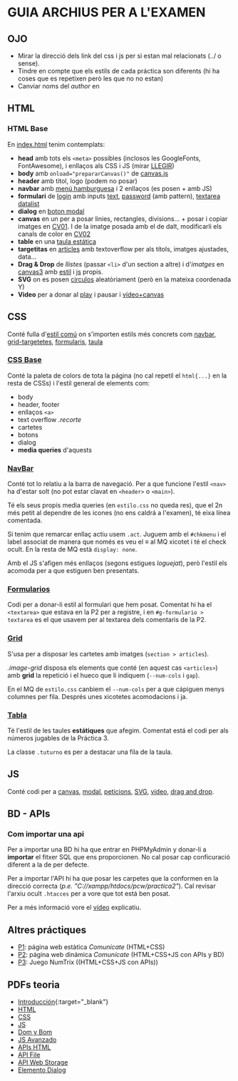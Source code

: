 # GUIA ARCHIUS PER A L'EXAMEN
## OJO
* Mirar la direcció dels link del css i js per si estan mal relacionats (../ o sense).
* Tindre en compte que els estils de cada práctica son diferents (hi ha coses que es repetixen però les que no no estan)
* Canviar noms del _author_ en <meta>

## HTML
### HTML Base
En [index.html](html/index.html) tenim contemplats:
* **head** amb tots els `<meta>` possibles (inclosos les GoogleFonts, FontAwesome), i enllaços als CSS i JS (mirar [LLEGIR](#llegir))
* **body** amb `onload="prepararCanvas()"` de [canvas.js](js/canvas.js)
* **header** amb titol, logo (podem no posar)
* **navbar** amb [menú hamburguesa](html/index.html#g-navbar) i 2 enllaços (es posen + amb JS)
* **formulari** de [login](html/index.html#g-formulario) amb inputs [text](html/index.html#l_login), [password](html/index.html#pwd) (amb pattern), [textarea](html/index.html#texto) [datalist](html/index.html#ubis)
* **dialog** en [boton modal](html/index.html#g-modal)
* **canvas** en un per a posar linies, rectangles, divisions... + posar i copiar imatges en [CV01](html/index.html#cv01). I de la imatge posada amb el de dalt, modificarli els canals de color en [CV02](html/index.html#cv02)
* **table** en una [taula estática](html/index.html#g-tabla)
* **targetitas** en [articles](html/index.html#image-grid) amb textoverflow per als títols, imatges ajustades, data...
* **Drag & Drop** de _llistes_ (passar `<li>` d'un section a altre) i d'_imatges_ en [canvas3](html/index.html#cv03) amb [estil](css/DnD.css) i [js](js/DnD.js) propis.
* **SVG** on es posen [circulos](html/circulo.svg) aleatòriament (però en la mateixa coordenada Y)
* **Video** per a donar al [play](html/index.html#g-video) i pausar i [vídeo+canvas](html/index.html#cv04)


## CSS
Conté fulla d'[estil comú](css/estilo.css) on s'importen estils més concrets com [navbar](css/navbar.css), [grid-targetetes](css/grid.css), [formularis](css/formularios.css), [taula](css/tabla.css)

### [CSS Base](css/estilo.css)
Conté la paleta de colors de tota la página (no cal repetil el `html{...}` en la resta de CSSs) i l'estil general de elements com:
* body
* header, footer
* enllaços `<a>`
* text overflow _.recorte_
* cartetes
* botons
* dialog
* **media queries** d'aquests

### [NavBar](css/navbar.css)
Conté tot lo relatiu a la barra de navegació. Per a que funcione l'estil `<nav>` ha d'estar solt (no pot estar clavat en `<header>` o `<main>`).

Té els seus propis media queries (en `estilo.css` no queda res), que el 2n més petit al dependre de les icones (no ens caldrá a l'examen), té eixa línea comentada.

Si tenim que remarcar enllaç actiu usem `.act`.
Juguem amb el `#chkmenu` i el label associat de manera que només es veu el &equiv; al MQ xicotet i té el check ocult. En la resta de MQ està `display: none`.

Amb el JS s'afigen més enllaços (segons estigues _loguejat_), però l'estil els acomoda per a que estiguen ben presentats.

### [Formularios](css/formularios.css)
Codi per a donar-li estil al formulari que hem posat. Comentat hi ha el `<textarea>` que estava en la P2 per a registre, i en `#g-formulario > textarea` es el que usavem per al textarea dels comentaris de la P2.

### [Grid](css/grid.css)
S'usa per a disposar les cartetes amb imatges (`section > articles`).

_.image-grid_ disposa els elements que conté (en aquest cas `<articles>`) amb **grid** la repetició i el hueco que li indiquem (`--num-cols` i `gap`).

En el MQ de `estilo.css` canbiem el `--num-cols` per a que cápiguen menys columnes per fila. Després unes xicotetes acomodacions i ja.

### [Tabla](css/tabla.css)
Té l'estil de les taules **estátiques** que afegim. Comentat está el codi per als números jugables de la Práctica 3.

La classe `.tuturno` es per a destacar una fila de la taula.


## JS
Conté codi per a [canvas](js/canvas.js), [modal](js/modal.js), [peticions](js/peticions.js), [SVG](js/svg.js), [video](js/video.js), [drag and drop](js/DnD.js).

## BD - APIs
### Com importar una api
Per a importar una BD hi ha que entrar en PHPMyAdmin y donar-li a **importar** el fitxer SQL que ens proporcionen. No cal posar cap conficuració diferent a la de per defecte.

Per a importar l'API hi ha que posar les carpetes que la conformen en la direcció correcta (_p.e. "C://xampp/htdocs/pcw/practica2"_). Cal revisar l'arxiu ocult `.htacces` per a vore que tot está ben posat.

Per a més informació vore el [vídeo](Video%20preparacion.mkv) explicatiu.

## Altres práctiques
* [P1](../p1/index.html): página web estàtica _Comunícate_ (HTML+CSS)
* [P2](../p2/index.html): página web dinámica _Comunícate_ (HTML+CSS+JS con APIs y BD)
* [P3](../p3/index.html): Juego NumTrix ((HTML+CSS+JS con APIs))

## PDFs teoria
* [Introducción](../apunts/classe/TEMA%2001%20-%20Introducci%C3%B3n.pdf){:target="_blank"}
* [HTML](../apunts/classe/TEMA%2002%20-%20HTML.pdf)
* [CSS](../apunts/classe/TEMA%2003%20-%20CSS.pdf)
* [JS](../apunts/classe/TEMA%2004%20-%20JavaScript.pdf)
* [Dom y Bom](../apunts/classe/TEMA%2005%20-%20DOM%20y%20BOM.pdf)
* [JS Avanzado](../apunts/classe/TEMA%2006%20-%20JavaScript%20avanzado.pdf)
* [APIs HTML](../apunts/classe/TEMA%2007%20-%20APIs%20HTML.pdf)
* [API File](../apunts/classe/API%20File.pdf)
* [API Web Storage](../apunts/classe/API%20Web%20Storage.pdf)
* [Elemento Dialog](../apunts/classe/Elemento%20dialog.pdf)